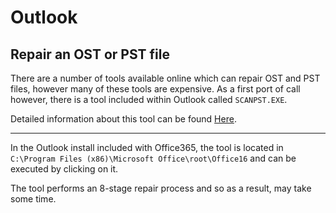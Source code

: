 # Outlook
## Repair an OST or PST file
There are a number of tools available online which can repair OST and PST files, however many of these tools are expensive. As a first port of call however, there is a tool included within Outlook called `SCANPST.EXE`.

Detailed information about this tool can be found [Here](https://support.office.com/en-us/article/repair-outlook-data-files-pst-and-ost-25663bc3-11ec-4412-86c4-60458afc5253).

---

In the Outlook install included with Office365, the tool is located in `C:\Program Files (x86)\Microsoft Office\root\Office16` and can be executed by clicking on it.

The tool performs an 8-stage repair process and so as a result, may take some time.

